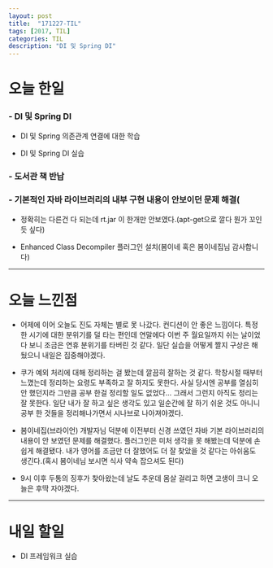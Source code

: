 ```yaml
---
layout: post
title:  "171227-TIL"
tags: [2017, TIL]
categories: TIL
description: "DI 및 Spring DI"
---
```


오늘 한일
========

### - DI 및 Spring DI  
  - DI 및 Spring 의존관계 연결에 대한 학습  

  - DI 및 Spring DI 실습   

### - 도서관 책 반납  

### - 기본적인 자바 라이브러리의 내부 구현 내용이 안보이던 문제 해결(

  - 정확히는 다른건 다 되는데 rt.jar 이 한개만 안보였다.(apt-get으로 깔다 뭔가 꼬인듯 싶다)

  - Enhanced Class Decompiler 플러그인 설치(봄이네 혹은 봄이네집님 감사합니다)  

---

오늘 느낀점
==========

- 어제에 이어 오늘도 진도 자체는 별로 못 나갔다. 컨디션이 안 좋은 느낌이다. 특정한 시기에 대한 분위기를 덜 타는 편인데 연말에다 이번 주 월요일까지 쉬는 날이었다 보니 조금은 연휴 분위기를 타버린 것 같다. 일단 실습을 어떻게 짤지 구상은 해뒀으니 내일은 집중해야겠다.  

- 쿠가 예외 처리에 대해 정리하는 걸 봤는데 깔끔히 잘하는 것 같다. 학창시절 때부터 느꼈는데 정리하는 요령도 부족하고 잘 하지도 못한다. 사실 당시엔 공부를 열심히 안 했던지라 그만큼 공부 한걸 정리할 일도 없었다... 그래서 그런지 아직도 정리는 잘 못한다. 일단 내가 잘 하고 싶은 생각도 있고 일순간에 잘 하기 쉬운 것도 아니니 공부 한 것들을 정리해나가면서 시나브로 나아져야겠다.

- 봄이네집(브라이언) 개발자님 덕분에 이전부터 신경 쓰였던 자바 기본 라이브러리의 내용이 안 보였던 문제를 해결했다. 플러그인은 미처 생각을 못 해봤는데 덕분에 손쉽게 해결됐다. 내가 영어를 조금만 더 잘했어도 더 잘 찾았을 것 같다는 아쉬움도 생긴다.(혹시 봄이네님 보시면 식사 약속 잡으셔도 된다)  

- 9시 이후 두통의 징후가 찾아왔는데 날도 추운데 몸살 걸리고 하면 고생이 크니 오늘은 후딱 자야겠다.  

---

내일 할일
=========

- DI 프레임워크 실습  
